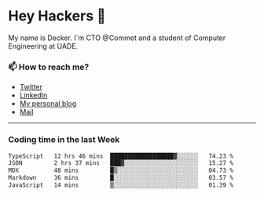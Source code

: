# Hey Hackers 👋

My name is Decker. I`m CTO @Commet and a student of Computer Engineering at UADE.

### 📫 How to reach me?
- [Twitter](https://x.com/0xDecker) 
- [LinkedIn](https://www.linkedin.com/in/decker-urbano/) 
- [My personal blog](http://decker.sh) 
- [Mail](mailto:me@decker.sh)

---

### Coding time in the last Week

<!--START_SECTION:waka-->

```txt
TypeScript   12 hrs 46 mins  ██████████████████▓░░░░░░   74.23 %
JSON         2 hrs 37 mins   ███▓░░░░░░░░░░░░░░░░░░░░░   15.27 %
MDX          48 mins         █▒░░░░░░░░░░░░░░░░░░░░░░░   04.73 %
Markdown     36 mins         █░░░░░░░░░░░░░░░░░░░░░░░░   03.57 %
JavaScript   14 mins         ▒░░░░░░░░░░░░░░░░░░░░░░░░   01.39 %
```

<!--END_SECTION:waka-->
